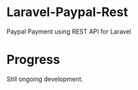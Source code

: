 Laravel-Paypal-Rest
===================

Paypal Payment using REST API for Laravel

Progress
========

Still ongoing development.